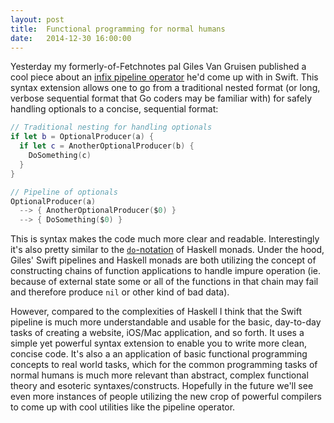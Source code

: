 ```yaml
---
layout: post
title:  Functional programming for normal humans
date:   2014-12-30 16:00:00
---
```


Yesterday my formerly-of-Fetchnotes pal Giles Van Gruisen published a cool piece about an [infix pipeline operator] he'd come up with in Swift. This syntax extension allows one to go from a traditional nested format (or long, verbose sequential format that Go coders may be familiar with) for safely handling optionals to a concise, sequential format:

```swift
// Traditional nesting for handling optionals
if let b = OptionalProducer(a) {
  if let c = AnotherOptionalProducer(b) {
    DoSomething(c)
  }
}

// Pipeline of optionals
OptionalProducer(a)
  --> { AnotherOptionalProducer($0) }
  --> { DoSomething($0) }
```

[infix pipeline operator]: http://gilesvangruisen.com/writing-a-pipeline-operator-in-swift/

This is syntax makes the code much more clear and readable. Interestingly it's also pretty similar to the [`do`-notation](http://learnyouahaskell.com/a-fistful-of-monads#do-notation) of Haskell monads. Under the hood, Giles' Swift pipelines and Haskell monads are both utilizing the concept of constructing chains of function applications to handle impure operation (ie. because of external state some or all of the functions in that chain may fail and therefore produce `nil` or other kind of bad data).

However, compared to the complexities of Haskell I think that the Swift pipeline is much more understandable and usable for the basic, day-to-day tasks of creating a website, iOS/Mac application, and so forth. It uses a simple yet powerful syntax extension to enable you to write more clean, concise code. It's also a an application of basic functional programming concepts to real world tasks, which for the common programming tasks of normal humans is much more relevant than abstract, complex functional theory and esoteric syntaxes/constructs. Hopefully in the future we'll see even more instances of people utilizing the new crop of powerful compilers to come up with cool utilities like the pipeline operator.
